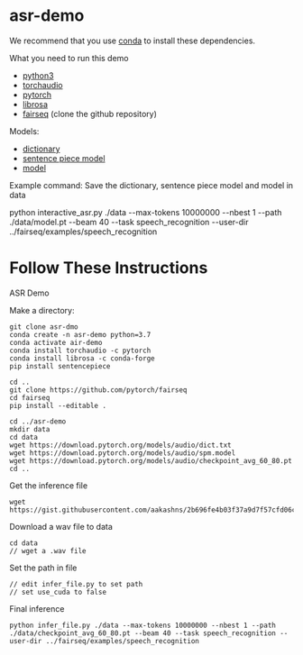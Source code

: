 # asr-demo

We recommend that you use [conda](https://docs.conda.io/en/latest/miniconda.html) to install these dependencies.

What you need to run this demo
- [python3](https://www.python.org/download/releases/3.0/)
- [torchaudio](https://github.com/pytorch/audio/tree/master/torchaudio)
- [pytorch](https://pytorch.org/)
- [librosa](https://librosa.github.io/librosa/)
- [fairseq](https://github.com/pytorch/fairseq) (clone the github repository)


Models:
- [dictionary](https://download.pytorch.org/models/audio/dict.txt)
- [sentence piece model](https://download.pytorch.org/models/audio/spm.model)
- [model](https://download.pytorch.org/models/audio/checkpoint_avg_60_80.pt)

Example command:
Save the dictionary, sentence piece model and model in data

python interactive_asr.py ./data --max-tokens 10000000 --nbest 1 --path ./data/model.pt --beam 40 --task speech_recognition --user-dir ../fairseq/examples/speech_recognition



# Follow These Instructions

ASR Demo

Make a directory: 

```
git clone asr-dmo
conda create -n asr-demo python=3.7
conda activate air-demo
conda install torchaudio -c pytorch
conda install librosa -c conda-forge
pip install sentencepiece

cd ..
git clone https://github.com/pytorch/fairseq
cd fairseq
pip install --editable .

cd ../asr-demo
mkdir data
cd data
wget https://download.pytorch.org/models/audio/dict.txt 
wget https://download.pytorch.org/models/audio/spm.model
wget https://download.pytorch.org/models/audio/checkpoint_avg_60_80.pt 
cd ..
```

Get the inference file
```
wget https://gist.githubusercontent.com/aakashns/2b696fe4b03f37a9d7f57cfd06cb7e5b/raw/573d250c51999e9d2d35dbd039b59dc1d7407806/infer_file.py
```
Download a wav file to data
```
cd data
// wget a .wav file
```

Set the path in file
```
// edit infer_file.py to set path
// set use_cuda to false
```

Final inference 

```
python infer_file.py ./data --max-tokens 10000000 --nbest 1 --path ./data/checkpoint_avg_60_80.pt --beam 40 --task speech_recognition --user-dir ../fairseq/examples/speech_recognition
```


